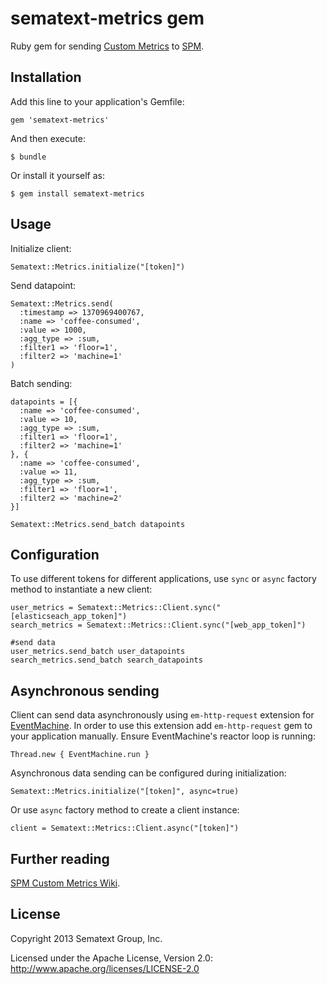 # sematext-metrics gem

Ruby gem for sending [Custom Metrics](https://sematext.atlassian.net/wiki/display/PUBSPM/Custom+Metrics) to [SPM](http://sematext.com/spm/index.html).

## Installation

Add this line to your application's Gemfile:

    gem 'sematext-metrics'

And then execute:

    $ bundle

Or install it yourself as:

    $ gem install sematext-metrics

## Usage

Initialize client:

    Sematext::Metrics.initialize("[token]")

Send datapoint:

    Sematext::Metrics.send(
      :timestamp => 1370969400767,
      :name => 'coffee-consumed',
      :value => 1000,
      :agg_type => :sum,
      :filter1 => 'floor=1',
      :filter2 => 'machine=1'
    )

Batch sending:

    datapoints = [{
      :name => 'coffee-consumed', 
      :value => 10,
      :agg_type => :sum,
      :filter1 => 'floor=1',
      :filter2 => 'machine=1'
    }, { 
      :name => 'coffee-consumed',
      :value => 11,
      :agg_type => :sum,
      :filter1 => 'floor=1',
      :filter2 => 'machine=2'
    }]

    Sematext::Metrics.send_batch datapoints    

## Configuration

To use different tokens for different applications, use `sync` or `async` factory method to instantiate a new client:

    user_metrics = Sematext::Metrics::Client.sync("[elasticseach_app_token]")
    search_metrics = Sematext::Metrics::Client.sync("[web_app_token]")

    #send data
    user_metrics.send_batch user_datapoints
    search_metrics.send_batch search_datapoints


## Asynchronous sending

Client can send data asynchronously using `em-http-request` extension for [EventMachine](http://http://rubyeventmachine.com/). 
In order to use this extension add  `em-http-request` gem to your application manually. Ensure EventMachine's reactor loop is running:

    Thread.new { EventMachine.run }

Asynchronous data sending can be configured during initialization:

    Sematext::Metrics.initialize("[token]", async=true)

Or use `async` factory method to create a client instance:

    client = Sematext::Metrics::Client.async("[token]")

## Further reading

[SPM Custom Metrics Wiki](https://sematext.atlassian.net/wiki/display/PUBSPM/Custom+Metrics).

## License

Copyright 2013 Sematext Group, Inc.

Licensed under the Apache License, Version 2.0: http://www.apache.org/licenses/LICENSE-2.0

